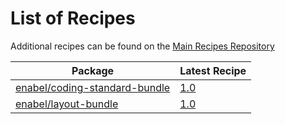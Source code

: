 # List of Recipes

Additional recipes can be found on the [Main Recipes Repository](https://github.com/symfony/recipes/blob/flex/main/RECIPES.md)

| Package | Latest Recipe |
| --- | --- |
| [enabel/coding-standard-bundle](https://packagist.org/packages/enabel/coding-standard-bundle) | [1.0](enabel/coding-standard-bundle/1.0) |
| [enabel/layout-bundle](https://packagist.org/packages/enabel/layout-bundle) | [1.0](enabel/layout-bundle/1.0) |